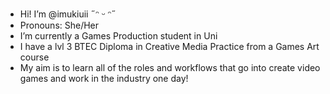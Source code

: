 - Hi! I’m @imukiuii ˶ᵔ ᵕ ᵔ˶
- Pronouns: She/Her
- I’m currently a Games Production student in Uni
- I have a lvl 3 BTEC Diploma in Creative Media Practice from a Games Art course
- My aim is to learn all of the roles and workflows that go into create video games and work in the industry one day!
